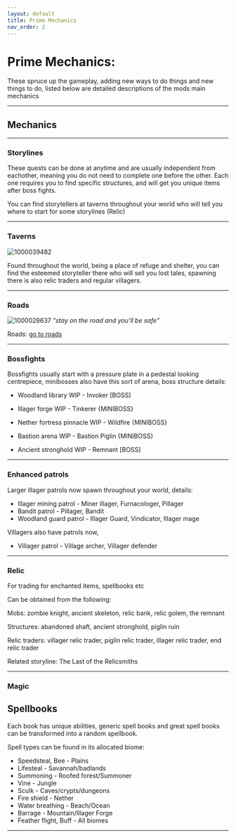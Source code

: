 ```yaml
---
layout: default
title: Prime Mechanics
nav_order: 2
---
```


# Prime Mechanics:

These spruce up the gameplay, adding new ways to do things and new things to do, listed below are detailed descriptions of the mods main mechanics

---

## Mechanics

---

### Storylines
These quests can be done at anytime and are usually independent from eachother, meaning you do not need to complete one before the other. Each one requires you to find specific structures, and will get you unique items after boss fights.

You can find storytellers at taverns throughout your world who will tell you where to start for some storylines (Relic)

---

### Taverns

![1000039482](https://github.com/1D10T1C-STUD10S/more-to-explore/assets/112738649/8f8b8d14-7d02-4598-bd3e-5ea5e9c6e164)


Found throughout the world, being a place of refuge and shelter, you can find the esteemed storyteller there who will sell you lost tales, spawning there is also relic traders and regular villagers.

---

### Roads
![1000028637](https://github.com/1D10T1C-STUD10S/more-to-explore/assets/112738649/ff098fd0-f6c3-4aa4-8b01-1e326462b489)
*"stay on the road and you'll be safe"*

Roads: [go to roads](https://1d10t1c-stud10s.github.io/more-to-explore/road.html)

---

### Bossfights
Bossfights usually start with a pressure plate in a pedestal looking centrepiece, minibosses also have this sort of arena, boss structure details:

- Woodland library WIP - Invoker [BOSS]
  
- Illager forge WIP - Tinkerer {MINIBOSS}
  
- Nether fortress pinnacle WIP - Wildfire {MINIBOSS}

- Bastion arena WIP - Bastion Piglin {MINIBOSS}
  
- Ancient stronghold WIP - Remnant [BOSS]

---

### Enhanced patrols
Larger illager patrols now spawn throughout your world, details:

- Illager mining patrol - Miner illager, Furnacologer, Pillager
- Bandit patrol - Pillager, Bandit
- Woodland guard patrol - Illager Guard, Vindicator, Illager mage


Villagers also have patrols now,

- Villager patrol - Village archer, Villager defender

---

### Relic
For trading for enchanted items, spellbooks etc

Can be obtained from the following:

Mobs: zombie knight, ancient skeleton, relic bank, relic golem, the remnant

Structures: abandoned shaft, ancient stronghold, piglin ruin

Relic traders: villager relic trader, piglin relic trader, illager relic trader, end relic trader

Related storyline: The Last of the Relicsmiths

---

### Magic


## Spellbooks
Each book has unique abilities, generic spell books and great spell books can be transformed into a random spellbook.

Spell types can be found in its allocated biome:

- Speedsteal, Bee - Plains
- Lifesteal - Savannah/badlands
- Summoning - Roofed forest/Summoner
- Vine - Jungle
- Sculk - Caves/crypts/dungeons
- Fire shield - Nether
- Water breathing - Beach/Ocean
- Barrage - Mountain/Illager Forge
- Feather flight, Buff - All biomes

---
